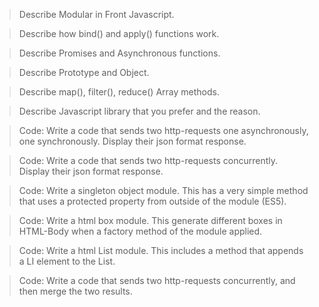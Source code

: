 > Describe Modular in Front Javascript.

> Describe how bind() and apply() functions work.

> Describe Promises and Asynchronous functions.

> Describe Prototype and Object.

> Describe map(), filter(), reduce() Array methods.

> Describe Javascript library that you prefer and the reason.

> Code: Write a code that sends two http-requests one asynchronously, one synchronously. Display their json format response.

> Code: Write a code that sends two http-requests concurrently. Display their json format response.

> Code: Write a singleton object module. This has a very simple method that uses a protected property from outside of the module (ES5).

> Code: Write a html box module. This generate different boxes in HTML-Body when a factory method of the module applied.

> Code: Write a html List module. This includes a method that appends a LI element to the List.

> Code: Write a code that sends two http-requests concurrently, and then merge the two results.

